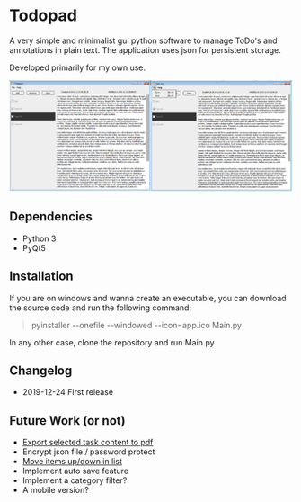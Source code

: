 # Todopad

A very simple and minimalist gui python software to manage ToDo's and annotations in plain text. The application uses json for persistent storage.

Developed primarily for my own use.

![mainwindow](https://raw.githubusercontent.com/gabrielchristo/todopad/master/screenshot.png)

## Dependencies

- Python 3
- PyQt5

## Installation

If you are on windows and wanna create an executable, you can download the source code and run the following command:
> pyinstaller --onefile --windowed --icon=app.ico Main.py

In any other case, clone the repository and run Main.py

## Changelog

- 2019-12-24 First release

## Future Work (or not)
- [Export selected task content to pdf](https://stackoverflow.com/questions/22591865/save-contents-of-qtextedit-as-pdf)
- Encrypt json file / password protect
- [Move items up/down in list](https://www.qtcentre.org/threads/17996-Move-items-up-and-down-in-QListWidget)
- Implement auto save feature
- Implement a category filter?
- A mobile version?
